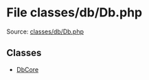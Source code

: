File classes/db/Db.php
=========

Source: [classes/db/Db.php](https://github.com/PrestaShop/PrestaShop/blob/1.5.0.13/classes/db/Db.php)


Classes
-------

* [DbCore](class.DbCore.md)


